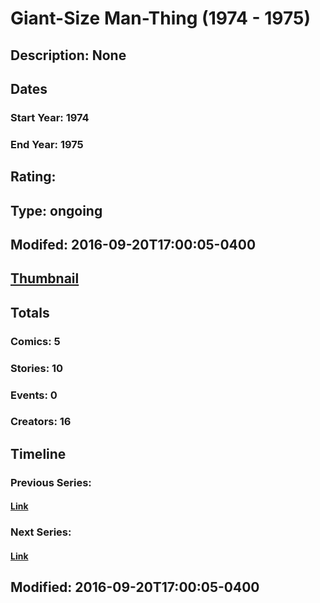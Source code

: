 # Giant-Size Man-Thing (1974 - 1975)
## Description: None
## Dates
### Start Year: 1974
### End Year: 1975
## Rating: 
## Type: ongoing
## Modifed: 2016-09-20T17:00:05-0400
## [Thumbnail](http://i.annihil.us/u/prod/marvel/i/mg/6/40/57aa375c86a04.jpg)
## Totals
### Comics: 5
### Stories: 10
### Events: 0
### Creators: 16
## Timeline
### Previous Series: 
#### [Link]()
### Next Series: 
#### [Link]()
## Modified: 2016-09-20T17:00:05-0400